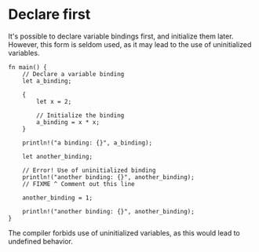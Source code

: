 # Declare first

It's possible to declare variable bindings first, and initialize them later. However, this form is seldom used, as it may lead to the use of uninitialized variables.

```rust,editable,ignore,mdbook-runnable
fn main() {
    // Declare a variable binding
    let a_binding;

    {
        let x = 2;

        // Initialize the binding
        a_binding = x * x;
    }

    println!("a binding: {}", a_binding);

    let another_binding;

    // Error! Use of uninitialized binding
    println!("another binding: {}", another_binding);
    // FIXME ^ Comment out this line

    another_binding = 1;

    println!("another binding: {}", another_binding);
}
```

The compiler forbids use of uninitialized variables, as this would lead to undefined behavior.
